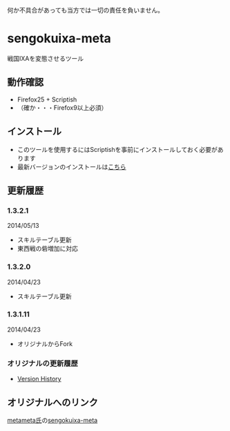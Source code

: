 何か不具合があっても当方では一切の責任を負いません。

sengokuixa-meta
===============

戦国IXAを変態させるツール

動作確認
--------

* Firefox25 + Scriptish
* （確か・・・Firefox9以上必須）

インストール
------------

* このツールを使用するにはScriptishを事前にインストールしておく必要があります
* 最新バージョンのインストールは[こちら](https://raw.github.com/moonlit-g/sengokuixa-meta/master/sengokuixa-meta.user.js)

更新履歴
--------

### 1.3.2.1
2014/05/13

* スキルテーブル更新
* 東西戦の砦増加に対応

### 1.3.2.0
2014/04/23

* スキルテーブル更新

### 1.3.1.11
2014/04/23

* オリジナルからFork

### オリジナルの更新履歴
* [Version History](https://github.com/metameta/sengokuixa-meta/wiki/Version-History)


オリジナルへのリンク
------------------------
[metameta氏](https://github.com/metameta)の[sengokuixa-meta](https://github.com/metameta/sengokuixa-meta)
